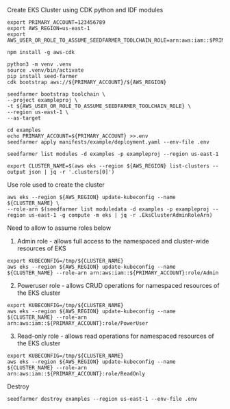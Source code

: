Create EKS Cluster using CDK python and IDF modules

```shell
export PRIMARY_ACCOUNT=123456789
export AWS_REGION=us-east-1
export AWS_USER_OR_ROLE_TO_ASSUME_SEEDFARMER_TOOLCHAIN_ROLE=arn:aws:iam::$PRIMARY_ACCOUNT:user/Administrator
```

```shell
npm install -g aws-cdk
```

```shell
python3 -m venv .venv
source .venv/bin/activate
pip install seed-farmer
cdk bootstrap aws://${PRIMARY_ACCOUNT}/${AWS_REGION}
```

```shell
seedfarmer bootstrap toolchain \
--project exampleproj \
-t ${AWS_USER_OR_ROLE_TO_ASSUME_SEEDFARMER_TOOLCHAIN_ROLE} \
--region us-east-1 \
--as-target
```


```shell
cd examples
echo PRIMARY_ACCOUNT=${PRIMARY_ACCOUNT} >>.env
seedfarmer apply manifests/example/deployment.yaml --env-file .env
```

```shell
seedfarmer list modules -d examples -p exampleproj --region us-east-1
```

```shell
export CLUSTER_NAME=$(aws eks --region ${AWS_REGION} list-clusters --output json | jq -r '.clusters[0]')
```

Use role used to create the cluster
```shell
aws eks --region ${AWS_REGION} update-kubeconfig --name ${CLUSTER_NAME} \
--role-arn $(seedfarmer list moduledata -d examples -p exampleproj --region us-east-1 -g compute -m eks | jq -r .EksClusterAdminRoleArn)
```


Need to allow to assume roles below

1. Admin role - allows full access to the namespaced and cluster-wide resources of EKS
```shell
export KUBECONFIG=/tmp/${CLUSTER_NAME}
aws eks --region ${AWS_REGION} update-kubeconfig --name ${CLUSTER_NAME} --role-arn arn:aws:iam::${PRIMARY_ACCOUNT}:role/Admin
```

2. Poweruser role - allows CRUD operations for namespaced resources of the EKS cluster
```shell
export KUBECONFIG=/tmp/${CLUSTER_NAME}
aws eks --region ${AWS_REGION} update-kubeconfig --name ${CLUSTER_NAME} --role-arn arn:aws:iam::${PRIMARY_ACCOUNT}:role/PowerUser
```

3. Read-only role - allows read operations for namespaced resources of the EKS cluster
```shell
export KUBECONFIG=/tmp/${CLUSTER_NAME}
aws eks --region ${AWS_REGION} update-kubeconfig --name ${CLUSTER_NAME} --role-arn arn:aws:iam::${PRIMARY_ACCOUNT}:role/ReadOnly
```

Destroy
```shell
seedfarmer destroy examples --region us-east-1 --env-file .env
```

